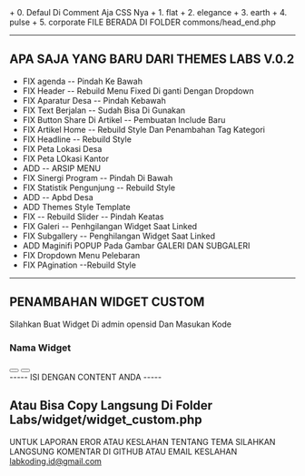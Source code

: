 

<!-- Jika Ingin Menganti Tema Silahkan Ganti Tema Dengan Kode Beriku  -->
<link rel="stylesheet" id="css-theme" href="assets/css/themes/flat.min.css"> 
 + 0. Defaul Di Comment Aja CSS Nya
 + 1. flat
 + 2. elegance
 + 3. earth
 + 4. pulse
 + 5. corporate
FILE BERADA DI FOLDER commons/head_end.php

-----------------------------------------
APA SAJA YANG BARU DARI THEMES LABS V.0.2
-----------------------------------------
+ FIX agenda -- Pindah Ke Bawah
+ FIX Header -- Rebuild Menu Fixed Di ganti Dengan Dropdown
+ FIX Aparatur Desa -- Pindah Kebawah
+ FIX Text Berjalan -- Sudah Bisa Di Gunakan
+ FIX Button Share Di Artikel -- Pembuatan Include Baru
+ FIX  Artikel Home -- Rebuild Style Dan Penambahan Tag Kategori
+ FIX Headline -- Rebuild Style 
+ FIX Peta Lokasi Desa 
+ FIX Peta LOkasi Kantor
+ ADD -- ARSIP MENU
+ FIX Sinergi Program -- Pindah Di Bawah
+ FIX Statistik Pengunjung -- Rebuild Style 
+ ADD -- Apbd Desa
+ ADD Themes Style Template
+ FIX -- Rebuild Slider -- Pindah Keatas
+ FIX Galeri -- Penhgilangan Widget Saat Linked
+ FIX Subgallery -- Penghilangan Widget Saat Linked
+ ADD Maginifi POPUP Pada Gambar  GALERI DAN SUBGALERI
+ FIX Dropdown Menu Pelebaran
+ FIX PAgination --Rebuild Style

------------------------
PENAMBAHAN WIDGET CUSTOM 
------------------------
Silahkan Buat Widget Di admin opensid Dan Masukan Kode
<div class="block block-themed js-animation-object animated lightSpeedIn">
    <div class="block-header bg-gd-sea">
        <h3 class="block-title"><i class="si si-login"></i> Nama Widget </h3>
        <div class="block-options mr-15">
            <button type="button" class="btn-block-option" data-toggle="block-option" data-action="fullscreen_toggle"><i
                    class="si si-size-fullscreen"></i></button>
            <button type="button" class="btn-block-option" data-toggle="block-option" data-action="content_toggle"><i
                    class="si si-arrow-up"></i></button>
        </div>
    </div>
    <div class="block-content tab-content">
    ----- ISI DENGAN CONTENT ANDA -----
    </div>
</div>

Atau Bisa Copy Langsung Di Folder Labs/widget/widget_custom.php
---------------------------------------------------------------------
UNTUK LAPORAN EROR ATAU KESLAHAN TENTANG TEMA SILAHKAN LANGSUNG KOMENTAR DI GITHUB ATAU EMAIL KESLAHAN
labkoding.id@gmail.com
